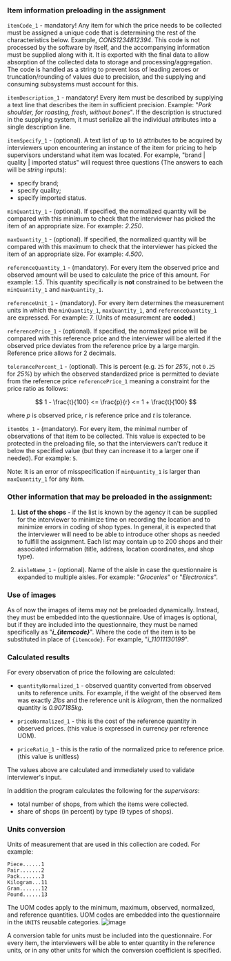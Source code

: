 ### Item information preloading in the assignment

`itemCode_1` - mandatory! Any item for which the price needs to be collected must be assigned a unique code that is determining the rest of the characteristics below. Example, *CONS1234812394*. This code is not processed by the software by itself, and the accompanying information must be supplied along with it. It is exported with the final data to allow absorption of the collected data to storage and processing/aggregation. The code is handled as a string to prevent loss of leading zeroes or truncation/rounding of values due to precision, and the supplying and consuming subsystems must account for this.

`itemDescription_1` - mandatory!  Every item must be described by supplying a text line that describes the item in sufficient precision. Example: "_Pork shoulder, for roasting, fresh, without bones_". If the description is structured in the supplying system, it must serialize all the individual attributes into a single description line.

`itemSpecify_1` - (optional). A text list of up to `10` attributes to be acquired by interviewers upon encountering an instance of the item for pricing to help supervisors understand what item was located. For example, "brand | quality | imported status" will request three questions (The answers to each will be *string* inputs):

- specify brand;
- specify quality;
- specify imported status.

`minQuantity_1` - (optional). If specified, the normalized quantity will be compared with this minimum to check that the interviewer has picked the item of an appropriate size. For example: *2.250*.

`maxQuantity_1` - (optional). If specified, the normalized quantity will be compared with this maximum to check that the interviewer has picked the item of an appropriate size. For example: *4.500*.

`referenceQuantity_1` - (mandatory). For every item the observed price and observed amount will be used to calculate the price of this amount. For example: *1.5*. This quantity specifically is **not** constrained to be between the `minQuantity_1` and `maxQuantity_1`.

`referenceUnit_1` - (mandatory). For every item determines the measurement units in which the `minQuantity_1`, `maxQuantity_1`, and `referenceQuantity_1` are expressed. For example: 7. (Units of measurement are **coded**.)

`referencePrice_1` - (optional). If specified, the normalized price will be compared with this reference price and the interviewer will be alerted if the observed price deviates from the reference price by a large margin. Reference price allows for 2 decimals.

`tolerancePercent_1` - (optional).  This is percent (e.g. `25` for *25%*, not `0.25` for *25%*) by which the observed standardized price is permitted to deviate from the reference price `referencePrice_1` meaning a constraint for the price ratio as follows:

$$ 1 - \frac{t}{100} <= \frac{p}{r} <= 1 + \frac{t}{100} $$

where *p* is observed price, *r* is reference price and *t* is tolerance.

`itemObs_1` - (mandatory). For every item, the minimal number of observations of that item to be collected. This value is expected to be protected in the preloading file, so that the interviewers can't reduce it below the specified value (but they can increase it to a larger one if needed). For example: `5`.

Note: It is an error of misspecification if `minQuantity_1` is larger than `maxQuantity_1` for any item.

### Other information that may be preloaded in the assignment:

1. **List of the shops** - if the list is known by the agency it can be supplied for the interviewer to minimize time on recording the location and to minimize errors in coding of shop types. In general, it is expected that the interviewer will need to be able to introduce other shops as needed to fulfill the assignment. Each list may contain up to 200 shops and their associated information (title, address, location coordinates, and shop type). 

2. `aisleName_1` - (optional). Name of the aisle in case the questionnaire is expanded to multiple aisles. For example: "*Groceries*" or "*Electronics*".

### Use of images

As of now the images of items may not be preloaded dynamically. Instead, they must be embedded into the questionnaire. Use of images is optional, but if they are included into the questionnaire, they must be named specifically as "***i_{itemcode}***". Where the code of the item is to be substituted in place of `{itemcode}`. For example, "*i_11011130199*".

### Calculated results

For every observation of price the following are calculated:

- `quantityNormalized_1` - observed quantity converted from observed units to reference units. For example, if the weight of the observed item was exactly *2lbs* and the reference unit is *kilogram*, then the normalized quantity is *0.907185kg*.

- `priceNormalized_1` - this is the cost of the reference quantity in observed prices. (this value is expressed in currency per reference UOM).

- `priceRatio_1` - this is the ratio of the normalized price to reference price. (this value is unitless)

The values above are calculated and immediately used to validate interviewer's input.

In addition the program calculates the following for the *supervisors*:
- total number of shops, from which the items were collected.
- share of shops (in percent) by type (9 types of shops).


### Units conversion
Units of measurement that are used in this collection are coded. For example:
```
Piece......1
Pair.......2
Pack.......3
Kilogram...11
Gram.......12
Pound......13
```
The UOM codes apply to the minimum, maximum, observed, normalized, and reference quantities.
UOM codes are embedded into the questionnaire in the `UNITS` reusable categories.
![image](https://github.com/user-attachments/assets/0d644feb-25ce-4889-83f8-ef5f90de7ff5)


A conversion table for units must be included into the questionnaire. For every item, the interviewers will be able to enter quantity in the reference units, or in any other units for which the conversion coefficient is specified.
